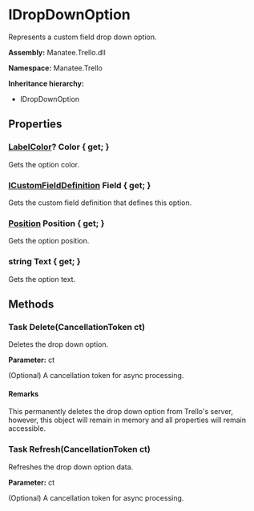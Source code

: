# IDropDownOption

Represents a custom field drop down option.

**Assembly:** Manatee.Trello.dll

**Namespace:** Manatee.Trello

**Inheritance hierarchy:**

- IDropDownOption

## Properties

### [LabelColor](LabelColor#labelcolor)? Color { get; }

Gets the option color.

### [ICustomFieldDefinition](ICustomFieldDefinition#icustomfielddefinition) Field { get; }

Gets the custom field definition that defines this option.

### [Position](Position#position) Position { get; }

Gets the option position.

### string Text { get; }

Gets the option text.

## Methods

### Task Delete(CancellationToken ct)

Deletes the drop down option.

**Parameter:** ct

(Optional) A cancellation token for async processing.

#### Remarks

This permanently deletes the drop down option from Trello&#39;s server, however, this object will remain in memory and all properties will remain accessible.

### Task Refresh(CancellationToken ct)

Refreshes the drop down option data.

**Parameter:** ct

(Optional) A cancellation token for async processing.

